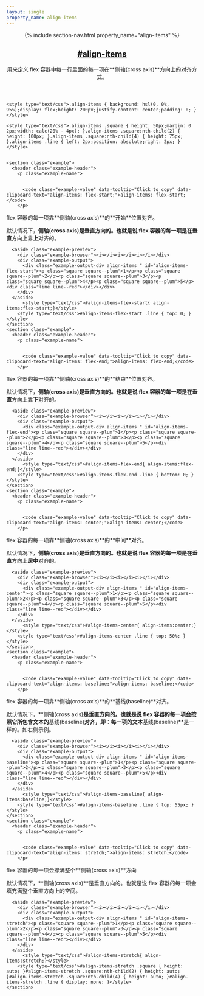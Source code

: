 ```yaml
---
layout: single
property_name: align-items
---
```


<section id="align-items" class="property">
  <header class="property-header">
    {% include section-nav.html property_name="align-items" %}
    <h2 class="property-name">
      <a href="{{site.url}}/#align-items"><span>#</span>align-items</a>
    </h2>
<div class="property-description" markdown="1">
用来定义 flex 容器中每一行里面的每一项在**侧轴(cross axis)**方向上的对齐方式。
</div>
  </header>

    <style type="text/css">.align-items { background: hsl(0, 0%, 95%);display: flex;height: 200px;justify-content: center;padding: 0; }</style>

    <style type="text/css">.align-items .square { height: 50px;margin: 0 2px;width: calc(20% - 4px); }.align-items .square:nth-child(2) { height: 100px; }.align-items .square:nth-child(4) { height: 75px; }.align-items .line { left: 2px;position: absolute;right: 2px; }</style>


    <section class="example">
      <header class="example-header">
        <p class="example-name">


          <code class="example-value" data-tooltip="Click to copy" data-clipboard-text="align-items: flex-start;">align-items: flex-start;</code>
        </p>
<div class="example-description" markdown="1">
flex 容器的每一项靠**侧轴(cross axis)**的**开始**位置对齐。

默认情况下，**侧轴(cross axis)**是垂直方向的。也就是说 flex 容器的每一项是在**垂直**方向上靠**上**对齐的。
</div>
      </header>

      <aside class="example-preview">
        <div class="example-browser"><i></i><i></i><i></i></div>
        <div class="example-output">
          <div class="example-output-div align-items " id="align-items-flex-start"><p class="square square--plum">1</p><p class="square square--plum">2</p><p class="square square--plum">3</p><p class="square square--plum">4</p><p class="square square--plum">5</p><div class="line line--red"></div></div>
        </div>
      </aside>
          <style type="text/css">#align-items-flex-start{ align-items:flex-start;}</style>
        <style type="text/css">#align-items-flex-start .line { top: 0; }</style>
    </section>
    <section class="example">
      <header class="example-header">
        <p class="example-name">


          <code class="example-value" data-tooltip="Click to copy" data-clipboard-text="align-items: flex-end;">align-items: flex-end;</code>
        </p>
<div class="example-description" markdown="1">
flex 容器的每一项靠**侧轴(cross axis)**的**结束**位置对齐。

默认情况下，**侧轴(cross axis)**是垂直方向的。也就是说 flex 容器的每一项是在**垂直**方向上靠**下**对齐的。
</div>
      </header>

      <aside class="example-preview">
        <div class="example-browser"><i></i><i></i><i></i></div>
        <div class="example-output">
          <div class="example-output-div align-items " id="align-items-flex-end"><p class="square square--plum">1</p><p class="square square--plum">2</p><p class="square square--plum">3</p><p class="square square--plum">4</p><p class="square square--plum">5</p><div class="line line--red"></div></div>
        </div>
      </aside>
          <style type="text/css">#align-items-flex-end{ align-items:flex-end;}</style>
        <style type="text/css">#align-items-flex-end .line { bottom: 0; }</style>
    </section>
    <section class="example">
      <header class="example-header">
        <p class="example-name">


          <code class="example-value" data-tooltip="Click to copy" data-clipboard-text="align-items: center;">align-items: center;</code>
        </p>
<div class="example-description" markdown="1">
flex 容器的每一项靠**侧轴(cross axis)**的**中间**对齐。

默认情况下，**侧轴(cross axis)**是垂直方向的。也就是说 flex 容器的每一项是在**垂直**方向上**居中**对齐的。
</div>
      </header>

      <aside class="example-preview">
        <div class="example-browser"><i></i><i></i><i></i></div>
        <div class="example-output">
          <div class="example-output-div align-items " id="align-items-center"><p class="square square--plum">1</p><p class="square square--plum">2</p><p class="square square--plum">3</p><p class="square square--plum">4</p><p class="square square--plum">5</p><div class="line line--red"></div></div>
        </div>
      </aside>
          <style type="text/css">#align-items-center{ align-items:center;}</style>
        <style type="text/css">#align-items-center .line { top: 50%; }</style>
    </section>
    <section class="example">
      <header class="example-header">
        <p class="example-name">


          <code class="example-value" data-tooltip="Click to copy" data-clipboard-text="align-items: baseline;">align-items: baseline;</code>
        </p>
<div class="example-description" markdown="1">
flex 容器的每一项靠**侧轴(cross axis)**的**基线(baseline)**对齐。

默认情况下，**侧轴(cross axis)**是垂直方向的。也就是说 flex 容器的每一项会按照它所包含文本的**基线(baseline)**对齐，即：每一项的文本**基线(baseline)**是一样的。如右侧示例。
</div>
      </header>

      <aside class="example-preview">
        <div class="example-browser"><i></i><i></i><i></i></div>
        <div class="example-output">
          <div class="example-output-div align-items " id="align-items-baseline"><p class="square square--plum">1</p><p class="square square--plum">2</p><p class="square square--plum">3</p><p class="square square--plum">4</p><p class="square square--plum">5</p><div class="line line--red"></div></div>
        </div>
      </aside>
          <style type="text/css">#align-items-baseline{ align-items:baseline;}</style>
        <style type="text/css">#align-items-baseline .line { top: 55px; }</style>
    </section>
    <section class="example">
      <header class="example-header">
        <p class="example-name">


          <code class="example-value" data-tooltip="Click to copy" data-clipboard-text="align-items: stretch;">align-items: stretch;</code>
        </p>
<div class="example-description" markdown="1">
flex 容器的每一项会撑满整个**侧轴(cross axis)**方向

默认情况下，**侧轴(cross axis)**是垂直方向的。也就是说 flex 容器的每一项会填充满整个垂直方向上的空间。
</div>
      </header>

      <aside class="example-preview">
        <div class="example-browser"><i></i><i></i><i></i></div>
        <div class="example-output">
          <div class="example-output-div align-items " id="align-items-stretch"><p class="square square--plum">1</p><p class="square square--plum">2</p><p class="square square--plum">3</p><p class="square square--plum">4</p><p class="square square--plum">5</p><div class="line line--red"></div></div>
        </div>
      </aside>
          <style type="text/css">#align-items-stretch{ align-items:stretch;}</style>
        <style type="text/css">#align-items-stretch .square { height: auto; }#align-items-stretch .square:nth-child(2) { height: auto; }#align-items-stretch .square:nth-child(4) { height: auto; }#align-items-stretch .line { display: none; }</style>
    </section>
</section>
